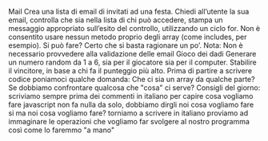 Mail
Crea una lista di email di invitati ad una festa. Chiedi all’utente la sua email, controlla che sia nella lista di chi può accedere, stampa un messaggio appropriato sull’esito del controllo, utilizzando un ciclo for. Non è consentito usare nessun metodo proprio degli array (come includes, per esempio). Si può fare? Certo che si basta ragionare un po’. Nota: Non è necessario provvedere alla validazione delle email
Gioco dei dadi
Generare un numero random da 1 a 6, sia per il giocatore sia per il computer. Stabilire il vincitore, in base a chi fa il punteggio più alto.
Prima di partire a scrivere codice poniamoci qualche domanda: Che ci sia un array da qualche parte? Se dobbiamo confrontare qualcosa che "cosa" ci serve?
Consigli del giorno:
scriviamo sempre prima dei commenti in italiano per capire cosa vogliamo fare
javascript non fa nulla da solo, dobbiamo dirgli noi cosa vogliamo fare
si ma noi cosa vogliamo fare?
torniamo a scrivere in italiano
proviamo ad immaginare le operazioni che vogliamo far svolgere al nostro programma così come lo faremmo "a mano"
